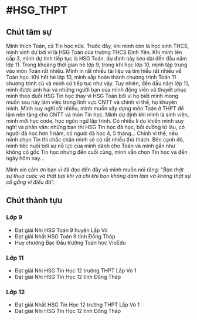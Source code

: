 <h1>#HSG_THPT</h1>

<h2>Chút tâm sự</h2>

Mình thích Toán, cả Tin học nữa. Trước đây, khi mình còn là học sinh THCS, mình vinh dự bởi vì là HSG Toán của trường THCS Định Yên. Khi mình lên cấp 3, mình dự tính tiếp tục là HSG Toán, dự định này kéo dài đến đầu năm lớp 11. Trong khoảng thời gian hè lớp 9, trong khi học lớp 10, mình tập trung vào môn Toán rất nhiều. Mình in rất nhiều tài liệu và tìm hiểu rất nhiều về Toán học. Khi hết hè lớp 10, mình sắp hoàn thành chương trình Toán 11 chương trình cũ và mình cứ tiếp tục như vậy. Tuy nhiên, đến đầu năm lớp 11, mình được anh hai và những người bạn của mình động viên và thuyết phục mình theo đuổi HSG Tin học thay vì HSG Toán bởi vì họ biết mình mong muốn sau này làm việc trong lĩnh vực CNTT và chính vì thế, họ khuyên mình. Mình suy nghĩ rất nhiều, mình muốn xây dựng môn Toán ở THPT để làm nền tảng cho CNTT và môn Tin học. Mình dự định khi mình là sinh viên, mình mới học code, học ngôn ngữ lập trình. Có nhiều lí do khiến mình suy nghĩ và phân vân: những bạn thi HSG Tin học đã học, bồi dưỡng từ lâu, có người đã học hơn 1 năm, có người đã học 4, 5 tháng... Chính vì thế, nếu mình chọn Tin thì chắc chắn mình sẽ có rất nhiều thử thách. Bên cạnh đó, mình tiếc nuối bởi sự nỗ lực của mình dành cho Toán và mình gần như không có gốc Tin học nhưng đến cuối cùng, mình vẫn chọn Tin học và đến ngày hôm nay...

Mình xin cảm ơn bạn vì đã đọc đến đây và mình muốn nói rằng: "*Bạn thật sự thua cuộc và thất bại khi và chỉ khi bạn không dám làm và không thật sự cố gắng vì điều đó*".

<h2>Chút thành tựu</h2>

<h3>Lớp 9</h3>

- Đạt giải Nhì HSG Toán 9 huyện Lấp Vò
- Đạt giải Nhất HSG Toán 9 tỉnh Đồng Tháp
- Huy chương Bạc Đấu trường Toán học VioEdu
   
<h3>Lớp 11</h3>

- Đạt giải Nhì HSG Tin Học 12 trường THPT Lấp Vò 1
- Đạt giải Nhì HSG Tin Học 12 tỉnh Đồng Tháp
   
<h3>Lớp 12</h3>

- Đạt giải Nhất HSG Tin Học 12 trường THPT Lấp Vò 1
- Đạt giải Nhì HSG Tin Học 12 tỉnh Đồng Tháp
